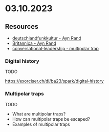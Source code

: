 # 03.10.2023

## Resources

- [deutschlandfunkkultur - Ayn Rand](https://www.deutschlandfunkkultur.de/philosophische-orte-ayn-rand-schreibtisch-kapitalismus-100.html)
- [Britannica - Ayn Rand](https://www.britannica.com/biography/Ayn-Rand)
- [conversational-leadership - multipolar trap](https://conversational-leadership.net/multipolar-trap/)

### Digital history

TODO

https://exorciser.ch/di/ba23/spark/digital-history


### Multipolar traps

TODO
- What are multipolar traps?
- How can multipolar traps be escaped?
- Examples of multipolar traps